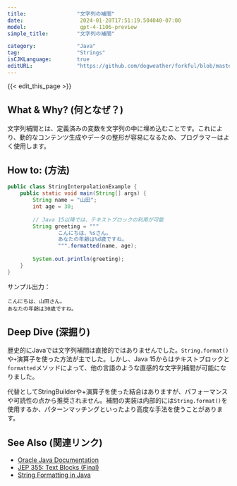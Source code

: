 ```yaml
---
title:                "文字列の補間"
date:                  2024-01-20T17:51:19.504040-07:00
model:                 gpt-4-1106-preview
simple_title:         "文字列の補間"

category:             "Java"
tag:                  "Strings"
isCJKLanguage:        true
editURL:              "https://github.com/dogweather/forkful/blob/master/content/ja/java/interpolating-a-string.md"
---
```


{{< edit_this_page >}}

## What & Why? (何となぜ？)
文字列補間とは、定義済みの変数を文字列の中に埋め込むことです。これにより、動的なコンテンツ生成やデータの整形が容易になるため、プログラマーはよく使用します。

## How to: (方法)
```java
public class StringInterpolationExample {
    public static void main(String[] args) {
        String name = "山田";
        int age = 30;
        
        // Java 15以降では、テキストブロックの利用が可能
        String greeting = """
                こんにちは、%sさん。
                あなたの年齢は%d歳ですね。
                """.formatted(name, age);
        
        System.out.println(greeting);
    }
}
```
サンプル出力：
```
こんにちは、山田さん。
あなたの年齢は30歳ですね。
```

## Deep Dive (深掘り)
歴史的にJavaでは文字列補間は直接的ではありませんでした。`String.format()`や`+`演算子を使った方法が主でした。しかし、Java 15からはテキストブロックと`formatted`メソッドによって、他の言語のような直感的な文字列補間が可能になりました。

代替としてStringBuilderや+演算子を使った結合はありますが、パフォーマンスや可読性の点から推奨されません。補間の実装は内部的には`String.format()`を使用するか、パターンマッチングといったより高度な手法を使うことがあります。

## See Also (関連リンク)
- [Oracle Java Documentation](https://docs.oracle.com/en/java/javase/)
- [JEP 355: Text Blocks (Final)](https://openjdk.java.net/jeps/355)
- [String Formatting in Java](https://docs.oracle.com/javase/tutorial/java/data/numberformat.html)
